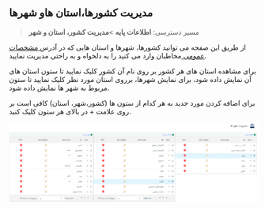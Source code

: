 ﻿## مدیریت کشورها،استان هاو شهرها

> مسیر دسترسی:  **اطلاعات پایه** >**مدیریت کشور، استان و شهر** 

از طریق این صفحه می توانید کشورها، شهرها و استان هایی که در آدرس[ مشخصات عمومی ](https://github.com/1stco/PayamGostarDocs/blob/master/help%202.5.4/Integrated-bank/Database/General-specifications/General-specifications.md)مخاطبان وارد می کنید را به دلخواه و به راحتی مدیریت نمایید.

برای مشاهده استان های هر کشور بر روی نام آن کشور کلیک نمایید تا ستون استان های آن نمایش داده  شود، برای نمایش شهرها، برروی استان مورد نظر کلیک نمایید تا ستون مربوط به شهر ها نمایش داده شود.

برای اضافه کردن مورد جدید به هر کدام از ستون ها (کشور،شهر، استان) کافی است بر روی علامت + در بالای هر ستون کلیک کنید.

![](CitesManagement.png)


